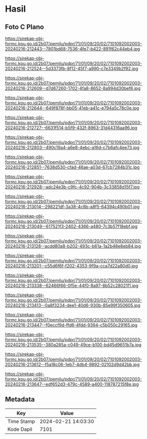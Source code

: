 # Hasil

## Foto C Plano

https://sirekap-obj-formc.kpu.go.id/2b07/pemilu/pdpr/71/01/09/20/02/7101092002003-20240216-212443--7801bd68-7536-4fe7-b422-891f62c44eb4.jpg

https://sirekap-obj-formc.kpu.go.id/2b07/pemilu/pdpr/71/01/09/20/02/7101092002003-20240216-212524--5d3373fb-8f12-45f7-a990-c7e3349b2f92.jpg

https://sirekap-obj-formc.kpu.go.id/2b07/pemilu/pdpr/71/01/09/20/02/7101092002003-20240216-212609--d7d67260-1702-4fa8-8652-8a994d30bef6.jpg

https://sirekap-obj-formc.kpu.go.id/2b07/pemilu/pdpr/71/01/09/20/02/7101092002003-20240216-212644--649f878f-bb05-41eb-a41c-e794a5c78c0e.jpg

https://sirekap-obj-formc.kpu.go.id/2b07/pemilu/pdpr/71/01/09/20/02/7101092002003-20240216-212727--6631f514-b5f9-432f-8963-31d44316aa96.jpg

https://sirekap-obj-formc.kpu.go.id/2b07/pemilu/pdpr/71/01/09/20/02/7101092002003-20240216-212803--490c19a4-a6e8-4ebc-a16d-c7b6afc4ee73.jpg

https://sirekap-obj-formc.kpu.go.id/2b07/pemilu/pdpr/71/01/09/20/02/7101092002003-20240216-212851--7638d530-cfad-46ae-a03d-67cb7284b31c.jpg

https://sirekap-obj-formc.kpu.go.id/2b07/pemilu/pdpr/71/01/09/20/02/7101092002003-20240216-212928--adc24e3b-c9fc-4c92-904b-3c33858d15f7.jpg

https://sirekap-obj-formc.kpu.go.id/2b07/pemilu/pdpr/71/01/09/20/02/7101092002003-20240216-213014--298221df-3a38-4c8b-a8f5-64394c490b01.jpg

https://sirekap-obj-formc.kpu.go.id/2b07/pemilu/pdpr/71/01/09/20/02/7101092002003-20240216-213049--617521f3-2402-4366-a480-7c3b57f18ebf.jpg

https://sirekap-obj-formc.kpu.go.id/2b07/pemilu/pdpr/71/01/09/20/02/7101092002003-20240216-213128--acdd80a8-b202-493c-b61a-1a2b48e8eb84.jpg

https://sirekap-obj-formc.kpu.go.id/2b07/pemilu/pdpr/71/01/09/20/02/7101092002003-20240216-213201--c55d6f6f-f202-4353-9f9a-cca7d22a80d0.jpg

https://sirekap-obj-formc.kpu.go.id/2b07/pemilu/pdpr/71/01/09/20/02/7101092002003-20240216-213338--62466f66-0f5e-44f0-8a97-8b52c28021f1.jpg

https://sirekap-obj-formc.kpu.go.id/2b07/pemilu/pdpr/71/01/09/20/02/7101092002003-20240216-213413--0a8f3234-dee1-40d6-930b-85e99f350605.jpg

https://sirekap-obj-formc.kpu.go.id/2b07/pemilu/pdpr/71/01/09/20/02/7101092002003-20240216-213447--f0eccf9d-ffd6-4fdd-9394-c5b050c29165.jpg

https://sirekap-obj-formc.kpu.go.id/2b07/pemilu/pdpr/71/01/09/20/02/7101092002003-20240216-213535--380a285a-c049-49ce-b100-bd45d9651b7a.jpg

https://sirekap-obj-formc.kpu.go.id/2b07/pemilu/pdpr/71/01/09/20/02/7101092002003-20240216-213612--f5a18c06-1eb7-4db4-9892-02102d9d42bb.jpg

https://sirekap-obj-formc.kpu.go.id/2b07/pemilu/pdpr/71/01/09/20/02/7101092002003-20240216-213647--edf652d3-479c-4589-a400-118787215f8e.jpg


## Metadata

| Key        | Value               |
| ---------- | ------------------- |
| Time Stamp | 2024-02-21 14:03:30 |
| Kode Dapil | 7101                |



